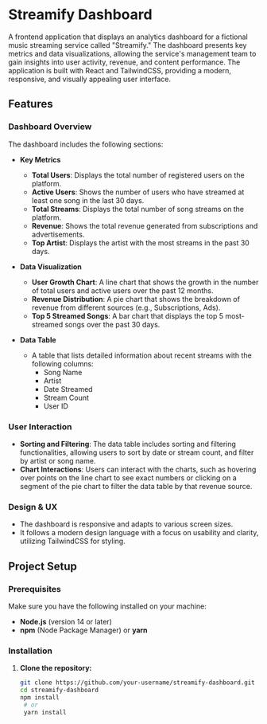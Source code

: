 # Streamify Dashboard

A frontend application that displays an analytics dashboard for a fictional music streaming service called "Streamify." The dashboard presents key metrics and data visualizations, allowing the service's management team to gain insights into user activity, revenue, and content performance. The application is built with React and TailwindCSS, providing a modern, responsive, and visually appealing user interface.

## Features

### Dashboard Overview
The dashboard includes the following sections:

- **Key Metrics**
  - **Total Users**: Displays the total number of registered users on the platform.
  - **Active Users**: Shows the number of users who have streamed at least one song in the last 30 days.
  - **Total Streams**: Displays the total number of song streams on the platform.
  - **Revenue**: Shows the total revenue generated from subscriptions and advertisements.
  - **Top Artist**: Displays the artist with the most streams in the past 30 days.

- **Data Visualization**
  - **User Growth Chart**: A line chart that shows the growth in the number of total users and active users over the past 12 months.
  - **Revenue Distribution**: A pie chart that shows the breakdown of revenue from different sources (e.g., Subscriptions, Ads).
  - **Top 5 Streamed Songs**: A bar chart that displays the top 5 most-streamed songs over the past 30 days.

- **Data Table**
  - A table that lists detailed information about recent streams with the following columns:
    - Song Name
    - Artist
    - Date Streamed
    - Stream Count
    - User ID

### User Interaction
- **Sorting and Filtering**: The data table includes sorting and filtering functionalities, allowing users to sort by date or stream count, and filter by artist or song name.
- **Chart Interactions**: Users can interact with the charts, such as hovering over points on the line chart to see exact numbers or clicking on a segment of the pie chart to filter the data table by that revenue source.

### Design & UX
- The dashboard is responsive and adapts to various screen sizes.
- It follows a modern design language with a focus on usability and clarity, utilizing TailwindCSS for styling.

## Project Setup

### Prerequisites
Make sure you have the following installed on your machine:
- **Node.js** (version 14 or later)
- **npm** (Node Package Manager) or **yarn**

### Installation
1. **Clone the repository:**
   ```bash
   git clone https://github.com/your-username/streamify-dashboard.git
   cd streamify-dashboard
   npm install
    # or
    yarn install

